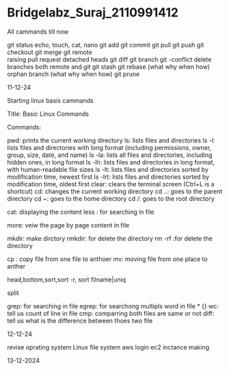 # Bridgelabz_Suraj_2110991412
All cammands till now 

git status
echo, touch, cat, nano
git add
git commit
git pull
git push
git checkout
git merge
git remote					
raising pull request
detached heads 
git diff
git branch
git -conflict
delete branches both remote and git 
git stash
git rebase (what why when how)
orphan branch (what why when how)
git prune

11-12-24




Starting linux basis cammands

Title: Basic Linux Commands

Commands:

pwd: prints the current working directory ls: lists files and directories ls -l: lists files and directories with long format (including permissions, owner, group, size, date, and name) ls -la: lists all files and directories, including hidden ones, in long format ls -lh: lists files and directories in long format, with human-readable file sizes ls -lt: lists files and directories sorted by modification time, newest first ls -lrt: lists files and directories sorted by modification time, oldest first clear: clears the terminal screen (Ctrl+L is a shortcut) cd: changes the current working directory cd ..: goes to the parent directory cd ~: goes to the home directory cd /: goes to the root directory

cat: displaying the content less : for searching in file

more: veiw the page by page content in file

mkdir: make dirctory rmkdir: for delete the directory rm -rf :for delete the directory

cp : copy file from one file to anthoer mv: moving file from one place to anther

head,bottom,sort,sort -r, sort filname|uniq

split

grep: for searching in file egrep: for searchong multipls word in file
 *
 {} 
wc: tell us count of line in file cmp: comparring both files are same or not
 diff: tell us what is the difference between thoes two file

12-12-24


revise oprating system
Linux file system
aws login
ec2 inctance making

13-12-2024
